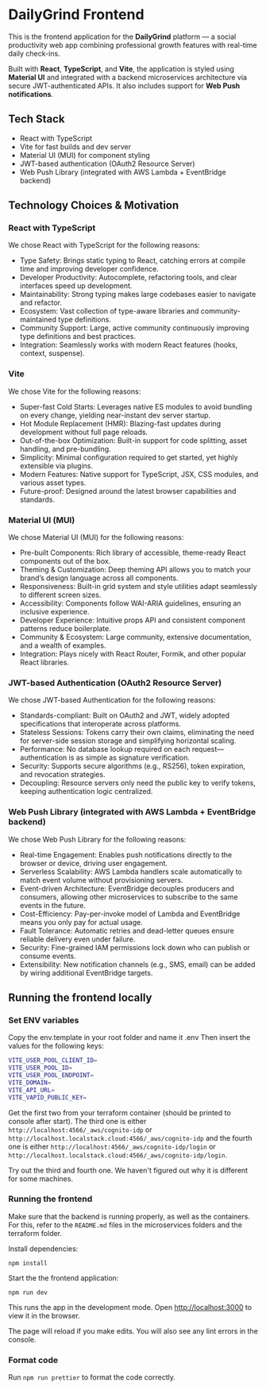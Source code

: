 # DailyGrind Frontend

This is the frontend application for the **DailyGrind** platform — a social productivity web app combining professional growth features with real-time daily check-ins.

Built with **React**, **TypeScript**, and **Vite**, the application is styled using **Material UI** and integrated with a backend microservices architecture via secure JWT-authenticated APIs. It also includes support for **Web Push notifications**.

## Tech Stack

- React with TypeScript
- Vite for fast builds and dev server
- Material UI (MUI) for component styling
- JWT-based authentication (OAuth2 Resource Server)
- Web Push Library (integrated with AWS Lambda + EventBridge backend)

## Technology Choices & Motivation

### React with TypeScript
We chose React with TypeScript for the following reasons:
- Type Safety: Brings static typing to React, catching errors at compile time and improving developer confidence.
- Developer Productivity: Autocomplete, refactoring tools, and clear interfaces speed up development.
- Maintainability: Strong typing makes large codebases easier to navigate and refactor.
- Ecosystem: Vast collection of type-aware libraries and community-maintained type definitions.
- Community Support: Large, active community continuously improving type definitions and best practices.
- Integration: Seamlessly works with modern React features (hooks, context, suspense).

### Vite
We chose Vite for the following reasons:
- Super-fast Cold Starts: Leverages native ES modules to avoid bundling on every change, yielding near-instant dev server startup.
- Hot Module Replacement (HMR): Blazing-fast updates during development without full page reloads.
- Out-of-the-box Optimization: Built-in support for code splitting, asset handling, and pre-bundling.
- Simplicity: Minimal configuration required to get started, yet highly extensible via plugins.
- Modern Features: Native support for TypeScript, JSX, CSS modules, and various asset types.
- Future-proof: Designed around the latest browser capabilities and standards.

### Material UI (MUI)
We chose Material UI (MUI) for the following reasons:
- Pre-built Components: Rich library of accessible, theme-ready React components out of the box.
- Theming & Customization: Deep theming API allows you to match your brand’s design language across all components.
- Responsiveness: Built-in grid system and style utilities adapt seamlessly to different screen sizes.
- Accessibility: Components follow WAI-ARIA guidelines, ensuring an inclusive experience.
- Developer Experience: Intuitive props API and consistent component patterns reduce boilerplate.
- Community & Ecosystem: Large community, extensive documentation, and a wealth of examples.
- Integration: Plays nicely with React Router, Formik, and other popular React libraries.

### JWT-based Authentication (OAuth2 Resource Server)
We chose JWT-based Authentication for the following reasons:
- Standards-compliant: Built on OAuth2 and JWT, widely adopted specifications that interoperate across platforms.
- Stateless Sessions: Tokens carry their own claims, eliminating the need for server-side session storage and simplifying horizontal scaling.
- Performance: No database lookup required on each request—authentication is as simple as signature verification.
- Security: Supports secure algorithms (e.g., RS256), token expiration, and revocation strategies.
- Decoupling: Resource servers only need the public key to verify tokens, keeping authentication logic centralized.

### Web Push Library (integrated with AWS Lambda + EventBridge backend)
We chose Web Push Library for the following reasons:
- Real-time Engagement: Enables push notifications directly to the browser or device, driving user engagement.
- Serverless Scalability: AWS Lambda handlers scale automatically to match event volume without provisioning servers.
- Event-driven Architecture: EventBridge decouples producers and consumers, allowing other microservices to subscribe to the same events in the future.
- Cost-Efficiency: Pay-per-invoke model of Lambda and EventBridge means you only pay for actual usage.
- Fault Tolerance: Automatic retries and dead-letter queues ensure reliable delivery even under failure.
- Security: Fine-grained IAM permissions lock down who can publish or consume events.
- Extensibility: New notification channels (e.g., SMS, email) can be added by wiring additional EventBridge targets.

## Running the frontend locally

### Set ENV variables

Copy the env.template in your root folder and name it .env
Then insert the values for the following keys:

```bash
VITE_USER_POOL_CLIENT_ID=
VITE_USER_POOL_ID=
VITE_USER_POOL_ENDPOINT=
VITE_DOMAIN=
VITE_API_URL=
VITE_VAPID_PUBLIC_KEY=
```

Get the first two from your terraform container (should be printed to console after start).
The third one is either `http://localhost:4566/_aws/cognito-idp` or `http://localhost.localstack.cloud:4566/_aws/cognito-idp` and the fourth one is
either `http://localhost:4566/_aws/cognito-idp/login` or `http://localhost.localstack.cloud:4566/_aws/cognito-idp/login`.

Try out the third and fourth one. We haven't figured out why it is different for some machines.

### Running the frontend

Make sure that the backend is running properly, as well as the containers. For this, refer to the `README.md` files in the microservices folders and the terraform folder.

Install dependencies:

`npm install`

Start the the frontend application:

`npm run dev`

This runs the app in the development mode. Open [http://localhost:3000](http://localhost:3000) to view it in the browser.

The page will reload if you make edits. You will also see any lint errors in the console.

### Format code

Run `npm run prettier` to format the code correctly.
